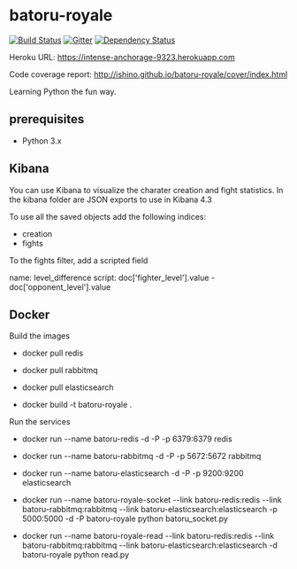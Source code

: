 batoru-royale
=============

[![Build Status](https://travis-ci.org/Ishino/batoru-royale.svg?branch=master)](https://travis-ci.org/Ishino/batoru-royale)
[![Gitter](https://badges.gitter.im/Ishino/batoru-royale.svg)](https://gitter.im/Ishino/batoru-royale)
[![Dependency Status](https://www.versioneye.com/user/projects/56a653c51b78fd0035000171/badge.svg?style=flat-square)](https://www.versioneye.com/user/projects/56a653c51b78fd0035000171)

Heroku URL: https://intense-anchorage-9323.herokuapp.com

Code coverage report: http://ishino.github.io/batoru-royale/cover/index.html

Learning Python the fun way.

## prerequisites ##

- Python 3.x


## Kibana ##

You can use Kibana to visualize the charater creation and fight statistics. In the kibana folder are JSON exports
to use in Kibana 4.3

To use all the saved objects add the following indices:

- creation
- fights

To the fights filter, add a scripted field

name: level_difference
script: doc['fighter_level'].value - doc['opponent_level'].value

## Docker ##

Build the images

- docker pull redis
- docker pull rabbitmq
- docker pull elasticsearch

- docker build -t batoru-royale .

Run the services

- docker run --name batoru-redis -d -P -p 6379:6379 redis
- docker run --name batoru-rabbitmq -d -P -p 5672:5672 rabbitmq
- docker run --name batoru-elasticsearch -d -P -p 9200:9200 elasticsearch

- docker run --name batoru-royale-socket --link batoru-redis:redis --link batoru-rabbitmq:rabbitmq --link batoru-elasticsearch:elasticsearch -p 5000:5000 -d -P batoru-royale python batoru_socket.py
- docker run --name batoru-royale-read --link batoru-redis:redis --link batoru-rabbitmq:rabbitmq --link batoru-elasticsearch:elasticsearch -d batoru-royale python read.py
